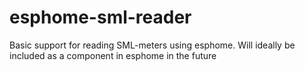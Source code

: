 # esphome-sml-reader
Basic support for reading SML-meters using esphome. Will ideally be included as a component in esphome in the future

